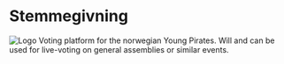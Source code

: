 Stemmegivning
=============
![Logo](http://ungepirater.no/img/Logo_ungPIR_fullFarge.svg)
Voting platform for the norwegian Young Pirates. Will and can be used for live-voting on general assemblies or similar events.

